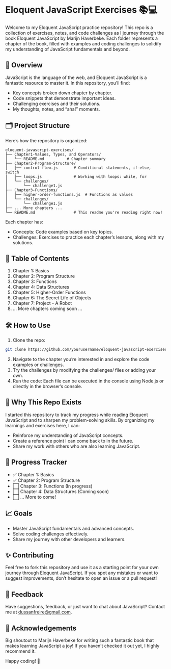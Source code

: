 # Eloquent JavaScript Exercises 📚💻

Welcome to my Eloquent JavaScript practice repository! This repo is a collection of exercises, notes, and code challenges as I journey through the book Eloquent JavaScript by Marijn Haverbeke. Each folder represents a chapter of the book, filled with examples and coding challenges to solidify my understanding of JavaScript fundamentals and beyond.

## 🚀 Overview
JavaScript is the language of the web, and Eloquent JavaScript is a fantastic resource to master it. In this repository, you’ll find:
* Key concepts broken down chapter by chapter.
* Code snippets that demonstrate important ideas.
* Challenging exercises and their solutions.
* My thoughts, notes, and “aha!” moments.

## 🗂️ Project Structure
Here’s how the repository is organized:
```
eloquent-javascript-exercises/
├── Chapter1-Values, Types, and Operators/
│   └── README.md          # Chapter summary
├── Chapter2-Program-Structure/
│   ├── control-flow.js       # Conditional statements, if-else, switch
│   ├── loops.js              # Working with loops: while, for
│   └── challenges/
│       └── challenge1.js
├── Chapter3-Functions/
│   ├── higher-order-functions.js  # Functions as values
│   └── challenges/
│       └── challenge1.js
├── ... More chapters ...
└── README.md                 # This readme you're reading right now!
```

Each chapter has:
* Concepts: Code examples based on key topics.
* Challenges: Exercises to practice each chapter’s lessons, along with my solutions.

## 📖 Table of Contents
1.	Chapter 1: Basics
2.	Chapter 2: Program Structure
3.	Chapter 3: Functions
4.	Chapter 4: Data Structures
5.	Chapter 5: Higher-Order Functions
6.	Chapter 6: The Secret Life of Objects
7.	Chapter 7: Project - A Robot
8.	… More chapters coming soon …

## 🛠️ How to Use
1.	Clone the repo:
```bash
git clone https://github.com/yourusername/eloquent-javascript-exercises.git
```
2.	Navigate to the chapter you’re interested in and explore the code examples or challenges.
3.	Try the challenges by modifying the challenges/ files or adding your own.
4.	Run the code: Each file can be executed in the console using Node.js or directly in the browser’s console.

## 🧠 Why This Repo Exists

I started this repository to track my progress while reading Eloquent JavaScript and to sharpen my problem-solving skills. By organizing my learnings and exercises here, I can:

*	Reinforce my understanding of JavaScript concepts.
*	Create a reference point I can come back to in the future.
*	Share my work with others who are also learning JavaScript.

## 🚩 Progress Tracker
*	✅ Chapter 1: Basics
*	✅ Chapter 2: Program Structure
*	⬜ Chapter 3: Functions (In progress)
*	⬜ Chapter 4: Data Structures (Coming soon)
*	⬜ … More to come!

## 📈 Goals
*	Master JavaScript fundamentals and advanced concepts.
*	Solve coding challenges effectively.
*	Share my journey with other developers and learners.

## ✨ Contributing
Feel free to fork this repository and use it as a starting point for your own journey through Eloquent JavaScript. If you spot any mistakes or want to suggest improvements, don’t hesitate to open an issue or a pull request!

## 💬 Feedback
Have suggestions, feedback, or just want to chat about JavaScript? Contact me at dussanfreire@gmail.com.

## 🌟 Acknowledgements
Big shoutout to Marijn Haverbeke for writing such a fantastic book that makes learning JavaScript a joy! If you haven’t checked it out yet, I highly recommend it.

Happy coding! 🚀
